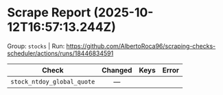 # Scrape Report (2025-10-12T16:57:13.244Z)

Group: `stocks`  |  Run: https://github.com/AlbertoRoca96/scraping-checks-scheduler/actions/runs/18446834591

| Check | Changed | Keys | Error |
|---|:---:|:--|:--|
| `stock_ntdoy_global_quote` | — |  |  |
